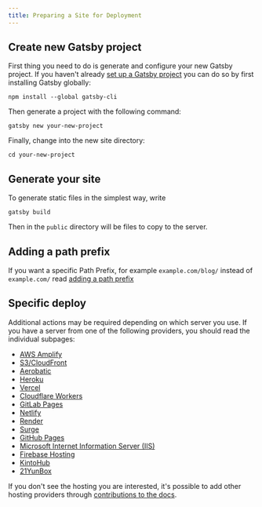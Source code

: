```yaml
---
title: Preparing a Site for Deployment
---
```


## Create new Gatsby project

First thing you need to do is generate and configure your new Gatsby project.
If you haven't already [set up a Gatsby project](/docs/quick-start) you can do so by first installing Gatsby globally:

```shell
npm install --global gatsby-cli
```

Then generate a project with the following command:

```shell
gatsby new your-new-project
```

Finally, change into the new site directory:

```shell
cd your-new-project
```

## Generate your site

To generate static files in the simplest way, write

```shell
gatsby build
```

Then in the `public` directory will be files to copy to the server.

## Adding a path prefix

If you want a specific Path Prefix, for example `example.com/blog/` instead of `example.com/` read [adding a path prefix](/docs/how-to/previews-deploys-hosting/path-prefix)

## Specific deploy

Additional actions may be required depending on which server you use.
If you have a server from one of the following providers, you should read the individual subpages:

- [AWS Amplify](/docs/how-to/previews-deploys-hosting/deploying-to-aws-amplify)
- [S3/CloudFront](/docs/how-to/previews-deploys-hosting/deploying-to-s3-cloudfront)
- [Aerobatic](/docs/deploying-to-aerobatic)
- [Heroku](/docs/how-to/previews-deploys-hosting/deploying-to-heroku)
- [Vercel](/docs/how-to/previews-deploys-hosting/deploying-to-vercel)
- [Cloudflare Workers](/docs/deploying-to-cloudflare-workers)
- [GitLab Pages](/docs/deploying-to-gitlab-pages)
- [Netlify](/docs/how-to/previews-deploys-hosting/deploying-to-netlify)
- [Render](/docs/deploying-to-render)
- [Surge](/docs/deploying-to-surge)
- [GitHub Pages](/docs/how-to/previews-deploys-hosting/how-gatsby-works-with-github-pages)
- [Microsoft Internet Information Server (IIS)](/docs/deploying-to-iis)
- [Firebase Hosting](/docs/how-to/previews-deploys-hosting/deploying-to-firebase)
- [KintoHub](/docs/deploying-to-kintohub)
- [21YunBox](/docs/how-to/previews-deploys-hosting/deploying-to-21yunbox)

If you don't see the hosting you are interested, it's possible to add other hosting providers through [contributions to the docs](/contributing/docs-contributions).

